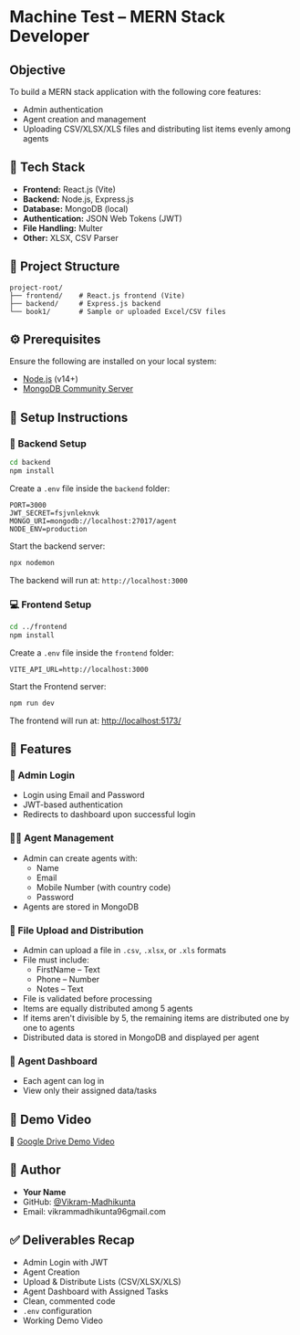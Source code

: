 
# Machine Test – MERN Stack Developer

## Objective

To build a MERN stack application with the following core features:

- Admin authentication
- Agent creation and management
- Uploading CSV/XLSX/XLS files and distributing list items evenly among agents


## 🧰 Tech Stack

- **Frontend:** React.js (Vite)
- **Backend:** Node.js, Express.js
- **Database:** MongoDB (local)
- **Authentication:** JSON Web Tokens (JWT)
- **File Handling:** Multer
- **Other:** XLSX, CSV Parser


## 📁 Project Structure

```
project-root/
├── frontend/    # React.js frontend (Vite)
├── backend/     # Express.js backend
└── book1/       # Sample or uploaded Excel/CSV files
```


## ⚙️ Prerequisites

Ensure the following are installed on your local system:

- [Node.js](https://nodejs.org/) (v14+)
- [MongoDB Community Server](https://www.mongodb.com/try/download/community)


## 🚀 Setup Instructions

### 🔧 Backend Setup

```bash
cd backend
npm install
```

Create a `.env` file inside the `backend` folder:

```env
PORT=3000
JWT_SECRET=fsjvnleknvk
MONGO_URI=mongodb://localhost:27017/agent
NODE_ENV=production
```

Start the backend server:

```bash
npx nodemon
```

The backend will run at: `http://localhost:3000`


### 💻 Frontend Setup

```bash
cd ../frontend
npm install
```

Create a `.env` file inside the `frontend` folder:

```env
VITE_API_URL=http://localhost:3000
```
Start the Frontend server:

```bash
npm run dev
```

The frontend will run at: [http://localhost:5173/](http://localhost:5173/)


## 🧩 Features

### 🔐 Admin Login

- Login using Email and Password
- JWT-based authentication
- Redirects to dashboard upon successful login


### 👨‍💼 Agent Management

- Admin can create agents with:
  - Name
  - Email
  - Mobile Number (with country code)
  - Password
- Agents are stored in MongoDB


### 📄 File Upload and Distribution

- Admin can upload a file in `.csv`, `.xlsx`, or `.xls` formats
- File must include:
  - FirstName – Text
  - Phone – Number
  - Notes – Text
- File is validated before processing
- Items are equally distributed among 5 agents
- If items aren't divisible by 5, the remaining items are distributed one by one to agents
- Distributed data is stored in MongoDB and displayed per agent


### 🧾 Agent Dashboard

- Each agent can log in
- View only their assigned data/tasks


## 📸 Demo Video

🔗 [Google Drive Demo Video](https://drive.google.com/file/d/1dUj8Zcby4ipEcbkWKGd4INK5dEP4qc55/view?usp=sharing)



## 👤 Author

- **Your Name**
- GitHub: [@Vikram-Madhikunta](https://github.com/Vikram-Madhikunta)
- Email: vikrammadhikunta96gmail.com




## ✅ Deliverables Recap

- Admin Login with JWT
- Agent Creation
- Upload & Distribute Lists (CSV/XLSX/XLS)
- Agent Dashboard with Assigned Tasks
- Clean, commented code
- `.env` configuration
- Working Demo Video
